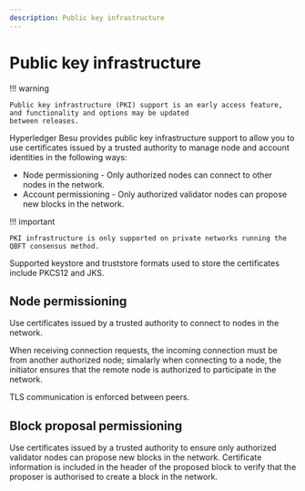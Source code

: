 ```yaml
---
description: Public key infrastructure
---
```


# Public key infrastructure

!!! warning

    Public key infrastructure (PKI) support is an early access feature, and functionality and options may be updated
    between releases.

Hyperledger Besu provides public key infrastructure support to allow you to use certificates issued by a trusted authority
to manage node and account identities in the following ways:

* Node permissioning - Only authorized nodes can connect to other nodes in the network.
* Account permissioning - Only authorized validator nodes can propose new blocks in the network.

!!! important

    PKI infrastructure is only supported on private networks running the QBFT consensus method.

Supported keystore and truststore formats used to store the certificates include PKCS12 and JKS.

## Node permissioning

Use certificates issued by a trusted authority to connect to nodes in the network.

When receiving connection requests, the incoming connection must be from another authorized node; simalarly when
connecting to a node, the initiator ensures that the remote node is authorized to participate in the network.

TLS communication is enforced between peers.

## Block proposal permissioning

Use certificates issued by a trusted authority to ensure only authorized validator nodes can propose new blocks in the
network. Certificate information is included in the header of the proposed block to verify that the proposer is
authorised to create a block in the network.
